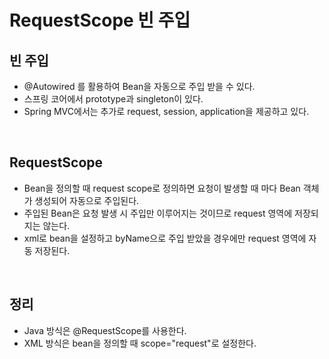 # RequestScope 빈 주입

## 빈 주입

- @Autowired 를 활용하여 Bean을 자동으로 주입 받을 수 있다.
- 스프링 코어에서 prototype과 singleton이 있다.
- Spring MVC에서는 추가로 request, session, application을 제공하고 있다.

<br>

## RequestScope

- Bean을 정의할 때 request scope로 정의하면 요청이 발생할 때 마다 Bean 객체가 생성되어 자동으로 주입된다.
- 주입된 Bean은 요청 발생 시 주입만 이루어지는 것이므로 request 영역에 저장되지는 않는다.
- xml로 bean을 설정하고 byName으로 주입 받았을 경우에만 request 영역에 자동 저장된다.

<br>

## 정리

- Java 방식은 @RequestScope를 사용한다.
- XML 방식은 bean을 정의할 때 scope="request"로 설정한다.

